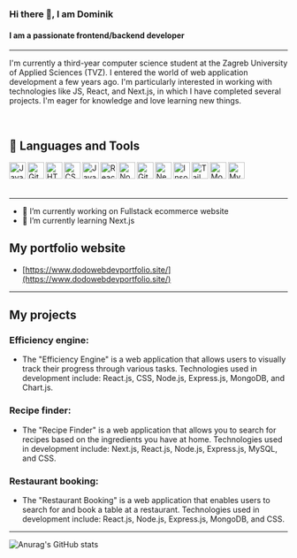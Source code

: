 ### Hi there 👋, I am Dominik
#### I am a passionate frontend/backend developer

---

I'm currently a third-year computer science student at the Zagreb University of Applied Sciences (TVZ). I entered the world of web application development a few years ago. I'm particularly interested in working with technologies like JS, React, and Next.js, in which I have completed several projects. I'm eager for knowledge and love learning new things.

<br>


## 🧰 Languages and Tools

<div>
<img align="left" alt="Java" width="30px" src="https://cdn.jsdelivr.net/gh/devicons/devicon/icons/java/java-original.svg">
<img align="left" alt="Git" width="30px" src="https://cdn.jsdelivr.net/gh/devicons/devicon/icons/git/git-original.svg">
<img align="left" alt="HTML" width="30px" src="https://cdn.jsdelivr.net/gh/devicons/devicon/icons/html5/html5-plain.svg">
<img align="left" alt="CSS" width="30px" src="https://cdn.jsdelivr.net/gh/devicons/devicon/icons/css3/css3-plain.svg">
<img align="left" alt="JavaScript" width="30px" src="https://cdn.jsdelivr.net/gh/devicons/devicon/icons/javascript/javascript-plain.svg">
<img align="left" alt="React" width="30px" src="https://cdn.jsdelivr.net/gh/devicons/devicon/icons/react/react-original.svg">
<img align="left" alt="NodeJS" width="30px" src="https://cdn.jsdelivr.net/gh/devicons/devicon/icons/nodejs/nodejs-original.svg">
<img align="left" alt="GitHub" width="30px" src="https://cdn.jsdelivr.net/gh/devicons/devicon/icons/github/github-original.svg">
<img align="left" alt="Next" width="30px" src="https://cdn.jsdelivr.net/gh/devicons/devicon@latest/icons/nextjs/nextjs-original.svg" />
<img align="left" alt="Insomnia" width="30px" src="https://cdn.jsdelivr.net/gh/devicons/devicon@latest/icons/insomnia/insomnia-original.svg" />
<img align="left" alt="Tailwind" width="30px" src="https://cdn.jsdelivr.net/gh/devicons/devicon@latest/icons/tailwindcss/tailwindcss-original.svg" />
<img align="left" alt="MongoDB" width="30px" src="https://cdn.jsdelivr.net/gh/devicons/devicon@latest/icons/mongodb/mongodb-original-wordmark.svg" />
<img align="left" alt="MySql" width="30px" src="https://cdn.jsdelivr.net/gh/devicons/devicon@latest/icons/mysql/mysql-original.svg" />
                        
</div>


<br>
<br>
<br>

---

- 🔭 I’m currently working on Fullstack ecommerce website 
- 🌱 I’m currently learning Next.js 



## My portfolio website

- [https://www.dodowebdevportfolio.site/](https://www.dodowebdevportfolio.site/)

---

## My projects
### Efficiency engine:
 - The "Efficiency Engine" is a web application that allows users to visually track their progress through various tasks. Technologies used in development include: React.js, CSS, Node.js, Express.js, MongoDB, and Chart.js.
### Recipe finder:
 - The "Recipe Finder" is a web application that allows you to search for recipes based on the ingredients you have at home. Technologies used in development include: Next.js, React.js, Node.js, Express.js, MySQL, and CSS.
### Restaurant booking:
 - The "Restaurant Booking" is a web application that enables users to search for and book a table at a restaurant. Technologies used in development include: React.js, Node.js, Express.js, MongoDB, and CSS.
---
![Anurag's GitHub stats](https://github-readme-stats.vercel.app/api?username=ppudodo1&theme=tokyonight&show_icons=true)

